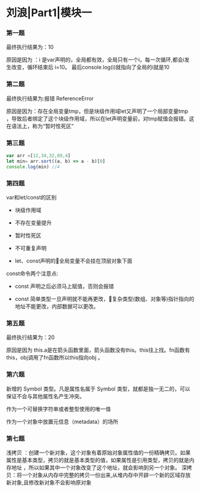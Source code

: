 # 刘浪|Part1|模块一
### 第一题
最终执行结果为：10

原因是因为  ：i 是var声明的，全局都有效，全局只有一个i，每一次循环,都会i发生改变，循环结束后 i=10。 最后console.log(i)就指向了全局的i就是10

### 第二题

最终执行结果为:报错 ReferenceError

原因是因为：存在全局变量tmp，但是块级作用域let又声明了一个局部变量tmp ，导致后者绑定了这个块级作用域，所以在let声明变量前，对tmp赋值会报错。这在语法上，称为“暂时性死区”

### 第三题
```js
var arr =[12,34,32,89,4]
let min= arr.sort((a, b) => a - b)[0]
console.log(min) //4
```
### 第四题

var和let/const的区别
+ 块级作用域


+ 不存在变量提升


+ 暂时性死区


+ 不可重复声明


+ let、const声明的全局变量不会挂在顶层对象下面

const命令两个注意点:
+ const 声明之后必须马上赋值，否则会报错


+ const 简单类型一旦声明就不能再更改，复杂类型(数组、对象等)指针指向的地址不能更改，内部数据可以更改。

### 第五题
最终执行结果为：20

原因是因为 this.a是在箭头函数里面，箭头函数没有this。this往上找。fn函数有this，obj调用了fn函数所以this指向obj 。

### 第六题
新增的 Symbol 类型。凡是属性名属于 Symbol 类型，就都是独一无二的，可以保证不会与其他属性名产生冲突。

作为一个可替换字符串或者整型使用的唯一值

作为一个对象中放置元信息（metadata）的场所

### 第七题

浅拷贝 ：创建一个新对象，这个对象有着原始对象属性值的一份精确拷贝。如果属性是基本类型，拷贝的就是基本类型的值，如果属性是引用类型，拷贝的就是内存地址 ，所以如果其中一个对象改变了这个地址，就会影响到另一个对象。
深拷贝：将一个对象从内存中完整的拷贝一份出来,从堆内存中开辟一个新的区域存放新对象,且修改新对象不会影响原对象